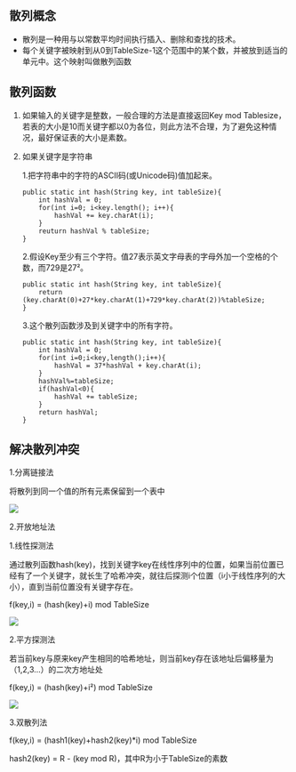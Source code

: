 ## 散列概念
+ 散列是一种用与以常数平均时间执行插入、删除和查找的技术。
+ 每个关键字被映射到从0到TableSize-1这个范围中的某个数，并被放到适当的单元中。这个映射叫做散列函数
## 散列函数
1. 如果输入的关键字是整数，一般合理的方法是直接返回Key mod Tablesize，若表的大小是10而关键字都以0为各位，则此方法不合理，为了避免这种情况，最好保证表的大小是素数。
2. 如果关键字是字符串

   1.把字符串中的字符的ASCII码(或Unicode码)值加起来。
   ```
   public static int hash(String key, int tableSize){
       int hashVal = 0;
       for(int i=0; i<key.length(); i++){
           hashVal += key.charAt(i);
       }
       reuturn hashVal % tableSize;
   }
   ```
   2.假设Key至少有三个字符。值27表示英文字母表的字母外加一个空格的个数，而729是27²。
   ```
   public static int hash(String key, int tableSize){
       return (key.charAt(0)+27*key.charAt(1)+729*key.charAt(2))%tableSize;
   }
   ```
   3.这个散列函数涉及到关键字中的所有字符。
   ```
   public static int hash(String key, int tableSize){
       int hashVal = 0;
       for(int i=0;i<key,length();i++){
           hashVal = 37*hashVal + key.charAt(i);
       }
       hashVal%=tableSize;
       if(hashVal<0){
           hashVal += tableSize;
       }
       return hashVal;
   }
   ```
## 解决散列冲突
1.分离链接法

将散列到同一个值的所有元素保留到一个表中

![](http://img.my.csdn.net/uploads/201301/02/1357132078_1110.jpg)

2.开放地址法

   1.线性探测法
   
   通过散列函数hash(key)，找到关键字key在线性序列中的位置，如果当前位置已经有了一个关键字，就长生了哈希冲突，就往后探测i个位置（i小于线性序列的大小），直到当前位置没有关键字存在。
   
   f(key,i) = (hash(key)+i) mod TableSize
   
   ![](http://static.oschina.net/uploads/img/201606/28163944_loVe.png)
   
   2.平方探测法
   
   若当前key与原来key产生相同的哈希地址，则当前key存在该地址后偏移量为（1,2,3...）的二次方地址处
   
   f(key,i) = (hash(key)+i²) mod TableSize

   ![](http://static.oschina.net/uploads/img/201606/28163944_xkSU.png)
   
   3.双散列法
   
   f(key,i) = (hash1(key)+hash2(key)*i) mod TableSize

   hash2(key) = R - (key mod R)，其中R为小于TableSize的素数
   
   

